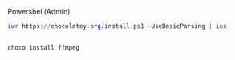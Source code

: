 Powershell(Admin)

```powershell
iwr https://chocolatey.org/install.ps1 -UseBasicParsing | iex


choco install ffmpeg
```